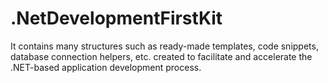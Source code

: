 # .NetDevelopmentFirstKit
 It contains many structures such as ready-made templates, code snippets, database connection helpers, etc. created to facilitate and accelerate the .NET-based application development process.
